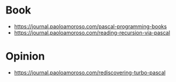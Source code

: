 # Book 

- https://journal.paoloamoroso.com/pascal-programming-books
- https://journal.paoloamoroso.com/reading-recursion-via-pascal

# Opinion 

- https://journal.paoloamoroso.com/rediscovering-turbo-pascal